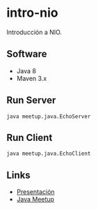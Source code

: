 # intro-nio
Introducción a NIO.

## Software

- Java 8
- Maven 3.x

## Run Server

    java meetup.java.EchoServer


## Run Client

    java meetup.java.EchoClient

## Links

- [Presentación](https://docs.google.com/presentation/d/1x7LNH4mCDdgbl-2b9gAlS6SyorI3hD5ouc4QjCNVupE)
- [Java Meetup](https://www.meetup.com/preview/jugargentina/events/243088402)

